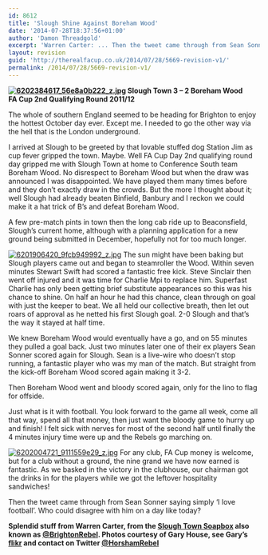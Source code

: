 ```yaml
---
id: 8612
title: 'Slough Shine Against Boreham Wood'
date: '2014-07-28T18:37:56+01:00'
author: 'Damon Threadgold'
excerpt: 'Warren Carter: ... Then the tweet came through from Sean Sonner saying simply ‘I love football’.  Who could disagree with him on a day like today?'
layout: revision
guid: 'http://therealfacup.co.uk/2014/07/28/5669-revision-v1/'
permalink: /2014/07/28/5669-revision-v1/
---
```


**[![6202384617_56e8a0b222_z.jpg](http://lh6.ggpht.com/-4xA1JEDzyK4/Tojgu1QO7dI/AAAAAAAAAt0/WcUOs0Tscsw/h320/6202384617_56e8a0b222_z.jpg)](http://lh6.ggpht.com/-4xA1JEDzyK4/Tojgu1QO7dI/AAAAAAAAAt0/WcUOs0Tscsw/w800/6202384617_56e8a0b222_z.jpg) Slough Town 3 – 2 Boreham Wood**  
**FA Cup 2nd Qualifying Round 2011/12**

The whole of southern England seemed to be heading for Brighton to enjoy the hottest October day ever. Except me. I needed to go the other way via the hell that is the London underground.

I arrived at Slough to be greeted by that lovable stuffed dog Station Jim as cup fever gripped the town. Maybe. Well FA Cup Day 2nd qualifying round day gripped me with Slough Town at home to Conference South team Boreham Wood. No disrespect to Boreham Wood but when the draw was announced I was disappointed. We have played them many times before and they don’t exactly draw in the crowds. But the more I thought about it; well Slough had already beaten Binfield, Banbury and I reckon we could make it a hat trick of B’s and defeat Boreham Wood.

A few pre-match pints in town then the long cab ride up to Beaconsfield, Slough’s current home, although with a planning application for a new ground being submitted in December, hopefully not for too much longer.

[![6201906420_9fcb949992_z.jpg](http://lh3.ggpht.com/-oB0jEaWHZCU/TojgvvoEG1I/AAAAAAAAAt8/2csMniUSzRM/h320/6201906420_9fcb949992_z.jpg)](http://lh3.ggpht.com/-oB0jEaWHZCU/TojgvvoEG1I/AAAAAAAAAt8/2csMniUSzRM/w800/6201906420_9fcb949992_z.jpg) The sun might have been baking but Slough players came out and began to steamroller the Wood. Within seven minutes Stewart Swift had scored a fantastic free kick. Steve Sinclair then went off injured and it was time for Charlie Mpi to replace him. Superfast Charlie has only been getting brief substitute appearances so this was his chance to shine. On half an hour he had this chance, clean through on goal with just the keeper to beat. We all held our collective breath, then let out roars of approval as he netted his first Slough goal. 2-0 Slough and that’s the way it stayed at half time.

We knew Boreham Wood would eventually have a go, and on 55 minutes they pulled a goal back. Just two minutes later one of their ex players Sean Sonner scored again for Slough. Sean is a live-wire who doesn’t stop running, a fantastic player who was my man of the match. But straight from the kick-off Boreham Wood scored again making it 3-2.

Then Boreham Wood went and bloody scored again, only for the lino to flag for offside.

Just what is it with football. You look forward to the game all week, come all that way, spend all that money, then just want the bloody game to hurry up and finish! I felt sick with nerves for most of the second half until finally the 4 minutes injury time were up and the Rebels go marching on.

[![6202004721_9111559e29_z.jpg](http://lh6.ggpht.com/-q9ZrIoHF2DA/TojgvltnkqI/AAAAAAAAAt4/1CaNyKAu4aU/h320/6202004721_9111559e29_z.jpg)](http://lh6.ggpht.com/-q9ZrIoHF2DA/TojgvltnkqI/AAAAAAAAAt4/1CaNyKAu4aU/w800/6202004721_9111559e29_z.jpg) For any club, FA Cup money is welcome, but for a club without a ground, the nine grand we have now earned is fantastic. As we basked in the victory in the clubhouse, our chairman got the drinks in for the players while we got the leftover hospitality sandwiches!

Then the tweet came through from Sean Sonner saying simply ‘I love football’. Who could disagree with him on a day like today?

**Splendid stuff from Warren Carter, from the [Slough Town Soapbox](http://www.sloughtownsoapbox.blogspot.com/) also known as [@BrightonRebel](http://twitter.com/#!/brightonrebel). Photos courtesy of Gary House, see Gary’s [flikr](http://www.flickr.com/photos/horshamrebel/) and contact on Twitter [@HorshamRebel](http://twitter.com/#!/horshamrebel)**